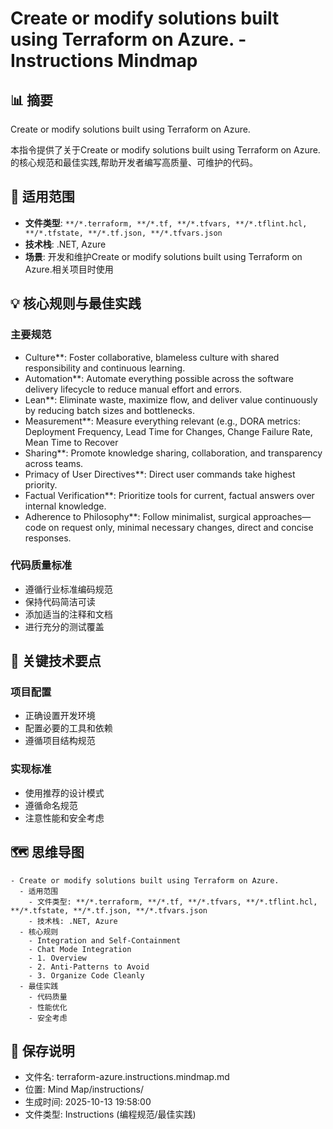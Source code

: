 # Create or modify solutions built using Terraform on Azure. - Instructions Mindmap

## 📊 摘要
Create or modify solutions built using Terraform on Azure.

本指令提供了关于Create or modify solutions built using Terraform on Azure.的核心规范和最佳实践,帮助开发者编写高质量、可维护的代码。

## 🎯 适用范围
- **文件类型**: `**/*.terraform, **/*.tf, **/*.tfvars, **/*.tflint.hcl, **/*.tfstate, **/*.tf.json, **/*.tfvars.json`
- **技术栈**: .NET, Azure
- **场景**: 开发和维护Create or modify solutions built using Terraform on Azure.相关项目时使用

## 💡 核心规则与最佳实践

### 主要规范
- Culture**: Foster collaborative, blameless culture with shared responsibility and continuous learning.
- Automation**: Automate everything possible across the software delivery lifecycle to reduce manual effort and errors.
- Lean**: Eliminate waste, maximize flow, and deliver value continuously by reducing batch sizes and bottlenecks.
- Measurement**: Measure everything relevant (e.g., DORA metrics: Deployment Frequency, Lead Time for Changes, Change Failure Rate, Mean Time to Recover
- Sharing**: Promote knowledge sharing, collaboration, and transparency across teams.
- Primacy of User Directives**: Direct user commands take highest priority.
- Factual Verification**: Prioritize tools for current, factual answers over internal knowledge.
- Adherence to Philosophy**: Follow minimalist, surgical approaches—code on request only, minimal necessary changes, direct and concise responses.

### 代码质量标准
- 遵循行业标准编码规范
- 保持代码简洁可读
- 添加适当的注释和文档
- 进行充分的测试覆盖

## 📝 关键技术要点

### 项目配置
- 正确设置开发环境
- 配置必要的工具和依赖
- 遵循项目结构规范

### 实现标准
- 使用推荐的设计模式
- 遵循命名规范
- 注意性能和安全考虑

## 🗺️ 思维导图

```mindmap
- Create or modify solutions built using Terraform on Azure.
  - 适用范围
    - 文件类型: **/*.terraform, **/*.tf, **/*.tfvars, **/*.tflint.hcl, **/*.tfstate, **/*.tf.json, **/*.tfvars.json
    - 技术栈: .NET, Azure
  - 核心规则
    - Integration and Self-Containment
    - Chat Mode Integration
    - 1. Overview
    - 2. Anti-Patterns to Avoid
    - 3. Organize Code Cleanly
  - 最佳实践
    - 代码质量
    - 性能优化
    - 安全考虑
```

## 💾 保存说明
- 文件名: terraform-azure.instructions.mindmap.md
- 位置: Mind Map/instructions/
- 生成时间: 2025-10-13 19:58:00
- 文件类型: Instructions (编程规范/最佳实践)

